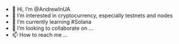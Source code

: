 - 👋 Hi, I’m @AndrewInUA
- 👀 I’m interested in cryptocurrency, especially testnets and nodes
- 🌱 I’m currently learning #Solana
- 💞️ I’m looking to collaborate on ...
- 📫 How to reach me ...

<!---
AndrewInUA/AndrewInUA is a ✨ special ✨ repository because its `README.md` (this file) appears on your GitHub profile.
You can click the Preview link to take a look at your changes.
--->

